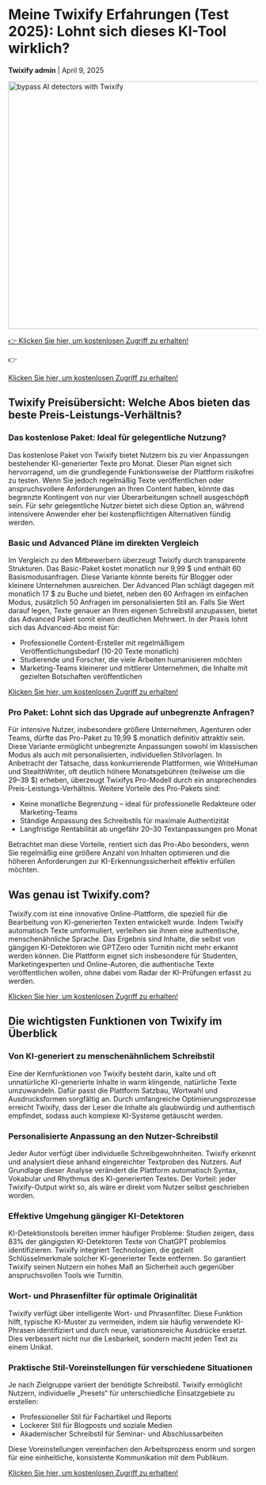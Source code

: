 <h1>Meine Twixify Erfahrungen (Test 2025): Lohnt sich dieses KI-Tool wirklich?</h1>
<p><strong>Twixify admin</strong> | <time datetime="2025-04-09">April 9, 2025</time></p>

<img src="https://cdn.discordapp.com/attachments/337687742488117261/1359497934558855228/ChatGPT_Image_9_avr._2025_13_59_14.png?ex=67f7b29d&is=67f6611d&hm=bcb608ac0ec0d0904fc37cfba1a9ee7af15c224c588c6eb28b0ffbe2e41de9b9&"
  alt="bypass AI detectors with Twixify"
  width="750"
  height="500"
/>

<a target="_blank" href="https://main.twixify.com/register?via=new">👉 Klicken Sie hier, um kostenlosen Zugriff zu erhalten!</a>

<p>👉 </p><a target="_blank" href="https://main.twixify.com/register?via=new">Klicken Sie hier, um kostenlosen Zugriff zu erhalten!</a>

<h2>Twixify Preisübersicht: Welche Abos bieten das beste Preis-Leistungs-Verhältnis?</h2>

<h3>Das kostenlose Paket: Ideal für gelegentliche Nutzung?</h3>

<p>Das kostenlose Paket von Twixify bietet Nutzern bis zu vier Anpassungen bestehender KI-generierter Texte pro Monat. Dieser Plan eignet sich hervorragend, um die grundlegende Funktionsweise der Plattform risikofrei zu testen. Wenn Sie jedoch regelmäßig Texte veröffentlichen oder anspruchsvollere Anforderungen an Ihren Content haben, könnte das begrenzte Kontingent von nur vier Überarbeitungen schnell ausgeschöpft sein. Für sehr gelegentliche Nutzer bietet sich diese Option an, während intensivere Anwender eher bei kostenpflichtigen Alternativen fündig werden.</p>

<h3>Basic und Advanced Pläne im direkten Vergleich</h3>

<p>Im Vergleich zu den Mitbewerbern überzeugt Twixify durch transparente Strukturen. Das Basic-Paket kostet monatlich nur 9,99 $ und enthält 60 Basismodusanfragen. Diese Variante könnte bereits für Blogger oder kleinere Unternehmen ausreichen. Der Advanced Plan schlägt dagegen mit monatlich 17 $ zu Buche und bietet, neben den 60 Anfragen im einfachen Modus, zusätzlich 50 Anfragen im personalisierten Stil an. Falls Sie Wert darauf legen, Texte genauer an Ihren eigenen Schreibstil anzupassen, bietet das Advanced Paket somit einen deutlichen Mehrwert. In der Praxis lohnt sich das Advanced-Abo meist für:</p>

<ul>
<li>Professionelle Content-Ersteller mit regelmäßigem Veröffentlichungsbedarf (10-20 Texte monatlich)</li>
<li>Studierende und Forscher, die viele Arbeiten humanisieren möchten</li>
<li>Marketing-Teams kleinerer und mittlerer Unternehmen, die Inhalte mit gezielten Botschaften veröffentlichen</li>
</ul>  

<a target="_blank" href="https://main.twixify.com/register?via=new">Klicken Sie hier, um kostenlosen Zugriff zu erhalten!</a>

<h3>Pro Paket: Lohnt sich das Upgrade auf unbegrenzte Anfragen?</h3>

<p>Für intensive Nutzer, insbesondere größere Unternehmen, Agenturen oder Teams, dürfte das Pro-Paket zu 19,99 $ monatlich definitiv attraktiv sein. Diese Variante ermöglicht unbegrenzte Anpassungen sowohl im klassischen Modus als auch mit personalisierten, individuellen Stilvorlagen. In Anbetracht der Tatsache, dass konkurrierende Plattformen, wie WriteHuman und StealthWriter, oft deutlich höhere Monatsgebühren (teilweise um die 29–39 $) erheben, überzeugt Twixifys Pro-Modell durch ein ansprechendes Preis-Leistungs-Verhältnis. Weitere Vorteile des Pro-Pakets sind:</p>

<ul>
<li>Keine monatliche Begrenzung – ideal für professionelle Redakteure oder Marketing-Teams</li>
<li>Ständige Anpassung des Schreibstils für maximale Authentizität</li>
<li>Langfristige Rentabilität ab ungefähr 20–30 Textanpassungen pro Monat</li>
</ul>
<p>Betrachtet man diese Vorteile, rentiert sich das Pro-Abo besonders, wenn Sie regelmäßig eine größere Anzahl von Inhalten optimieren und die höheren Anforderungen zur KI-Erkennungssicherheit effektiv erfüllen möchten.</p>

<h2>Was genau ist Twixify.com?</h2>

<p>Twixify.com ist eine innovative Online-Plattform, die speziell für die Bearbeitung von KI-generierten Texten entwickelt wurde. Indem Twixify automatisch Texte umformuliert, verleihen sie ihnen eine authentische, menschenähnliche Sprache. Das Ergebnis sind Inhalte, die selbst von gängigen KI-Detektoren wie GPTZero oder Turnitin nicht mehr erkannt werden können. Die Plattform eignet sich insbesondere für Studenten, Marketingexperten und Online-Autoren, die authentische Texte veröffentlichen wollen, ohne dabei vom Radar der KI-Prüfungen erfasst zu werden.</p>

<a target="_blank" href="https://main.twixify.com/register?via=new">Klicken Sie hier, um kostenlosen Zugriff zu erhalten!</a>

<h2>Die wichtigsten Funktionen von Twixify im Überblick</h2>

<h3>Von KI-generiert zu menschenähnlichem Schreibstil</h3>
<p>Eine der Kernfunktionen von Twixify besteht darin, kalte und oft unnatürliche KI-generierte Inhalte in warm klingende, natürliche Texte umzuwandeln. Dafür passt die Plattform Satzbau, Wortwahl und Ausdrucksformen sorgfältig an. Durch umfangreiche Optimierungsprozesse erreicht Twixify, dass der Leser die Inhalte als glaubwürdig und authentisch empfindet, sodass auch komplexe KI-Systeme getäuscht werden.</p>

<h3>Personalisierte Anpassung an den Nutzer-Schreibstil</h3>

<p>Jeder Autor verfügt über individuelle Schreibgewohnheiten. Twixify erkennt und analysiert diese anhand eingereichter Textproben des Nutzers. Auf Grundlage dieser Analyse verändert die Plattform automatisch Syntax, Vokabular und Rhythmus des KI-generierten Textes. Der Vorteil: jeder Twixify-Output wirkt so, als wäre er direkt vom Nutzer selbst geschrieben worden.</p>

<h3>Effektive Umgehung gängiger KI-Detektoren</h3>

<p>KI-Detektionstools bereiten immer häufiger Probleme: Studien zeigen, dass 83% der gängigsten KI-Detektoren Texte von ChatGPT problemlos identifizieren. Twixify integriert Technologien, die gezielt Schlüsselmerkmale solcher KI-generierter Texte entfernen. So garantiert Twixify seinen Nutzern ein hohes Maß an Sicherheit auch gegenüber anspruchsvollen Tools wie Turnitin.</p>

<h3>Wort- und Phrasenfilter für optimale Originalität</h3>

<p>Twixify verfügt über intelligente Wort- und Phrasenfilter. Diese Funktion hilft, typische KI-Muster zu vermeiden, indem sie häufig verwendete KI-Phrasen identifiziert und durch neue, variationsreiche Ausdrücke ersetzt. Dies verbessert nicht nur die Lesbarkeit, sondern macht jeden Text zu einem Unikat.</p>

<h3>Praktische Stil-Voreinstellungen für verschiedene Situationen</h3>
<p>Je nach Zielgruppe variiert der benötigte Schreibstil. Twixify ermöglicht Nutzern, individuelle „Presets“ für unterschiedliche Einsatzgebiete zu erstellen:</p>
<ul>
<li>Professioneller Stil für Fachartikel und Reports</li>
<li>Lockerer Stil für Blogposts und soziale Medien</li>
<li>Akademischer Schreibstil für Seminar- und Abschlussarbeiten</li>
</ul>
<p>Diese Voreinstellungen vereinfachen den Arbeitsprozess enorm und sorgen für eine einheitliche, konsistente Kommunikation mit dem Publikum.</p>


<a target="_blank" href="https://main.twixify.com/register?via=new">Klicken Sie hier, um kostenlosen Zugriff zu erhalten!</a>
